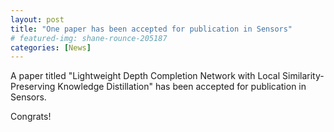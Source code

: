 ```yaml
---
layout: post
title: "One paper has been accepted for publication in Sensors"
# featured-img: shane-rounce-205187
categories: [News]
---
```


A paper titled "Lightweight Depth Completion Network with Local Similarity-Preserving Knowledge Distillation" has been accepted for publication in Sensors.

Congrats!
